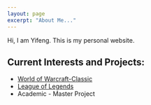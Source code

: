 ```yaml
---
layout: page
excerpt: "About Me..."
---
```


Hi, I am Yifeng. This is my personal website. 

## Current Interests and Projects:

- [World of Warcraft-Classic](https://classic.warcraftlogs.com/character/cn/%E6%AF%94%E6%96%AF%E5%B7%A8%E5%85%BD/%e6%a1%b6%e6%a1%b6%e8%b9%a6)
- [League of Legends](https://na.op.gg/summoner/userName=DonalBoom)
- Academic - Master Project
